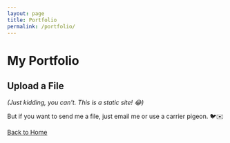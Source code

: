 ```yaml
---
layout: page
title: Portfolio
permalink: /portfolio/
---
```


# My Portfolio

## Upload a File  
*(Just kidding, you can't. This is a static site! 😂)*  

But if you want to send me a file, just email me or use a carrier pigeon. 🐦✉️  

[Back to Home]({{relative_url}})